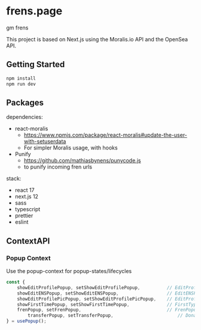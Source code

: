 # frens.page

gm frens

This project is based on Next.js using the Moralis.io API and the OpenSea API.



## Getting Started

```bash
npm install
npm run dev
```


## Packages
dependencies:
* react-moralis
  * https://www.npmjs.com/package/react-moralis#update-the-user-with-setuserdata
  * For simpler Moralis usage, with hooks
* Punify
  * https://github.com/mathiasbynens/punycode.js
  * to punify incoming fren urls

    
stack:
* react 17
* next.js 12
* sass
* typescript
* prettier
* eslint


## ContextAPI
### Popup Context
Use the popup-context for popup-states/lifecycles

```js
const {
	showEditProfilePopup, setShowEditProfilePopup,          // EditProfilePopup-component
	showEditENSPopup, setShowEditENSPopup,                  // EditENSPopup-component
	showEditProfilePicPopup, setShowEditProfilePicPopup,    // EditProfilePicPopup-component
	showFirstTimePopup, setShowFirstTimePopup,              // FirstTypePopup-component
	frenPopup, setFrenPopup,                                // FrenPopup-component
        transferPopup, setTransferPopup,                        // DonatePopup-component
} = usePopup();
```
